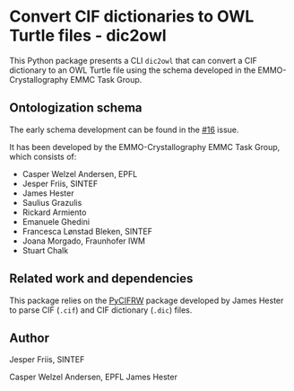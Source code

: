 # Convert CIF dictionaries to OWL Turtle files - dic2owl

This Python package presents a CLI `dic2owl` that can convert a CIF dictionary to an OWL Turtle file using the schema developed in the EMMO-Crystallography EMMC Task Group.

## Ontologization schema

The early schema development can be found in the [#16](https://github.com/emmo-repo/CIF-ontology/issues/16) issue.

It has been developed by the EMMO-Crystallography EMMC Task Group, which consists of:

- Casper Welzel Andersen, EPFL
- Jesper Friis, SINTEF
- James Hester
- Saulius Grazulis
- Rickard Armiento
- Emanuele Ghedini
- Francesca Lønstad Bleken, SINTEF
- Joana Morgado, Fraunhofer IWM
- Stuart Chalk

## Related work and dependencies

This package relies on the [PyCIFRW](https://bitbucket.org/jamesrhester/pycifrw) package developed by James Hester to parse CIF (`.cif`) and CIF dictionary (`.dic`) files.

## Author

Jesper Friis, SINTEF

Casper Welzel Andersen, EPFL
James Hester
